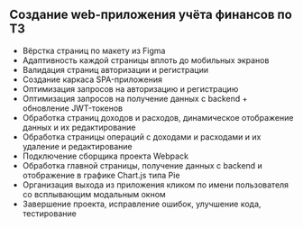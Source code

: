 ## Создание web-приложения учёта финансов по ТЗ
* Вёрстка страниц по макету из Figma
* Адаптивность каждой страницы вплоть до мобильных экранов
* Валидация страниц авторизации и регистрации
* Создание каркаса SPA-приложения
* Оптимизация запросов на авторизацию и регистрацию
* Оптимизация запросов на получение данных с backend + обновление JWT-токенов
* Обработка страниц доходов и расходов, динамическое отображение данных и их редактирование
* Обработка страницы операций с доходами и расходами и их удаление и редактирование
* Подключение сборщика проекта Webpack
* Обработка главной страницы, получение данных с backend и отображение в графике Chart.js типа Pie
* Организация выхода из приложения кликом по имени пользователя со всплывающим модальным окном
* Завершение проекта, исправление ошибок, улучшение кода, тестирование